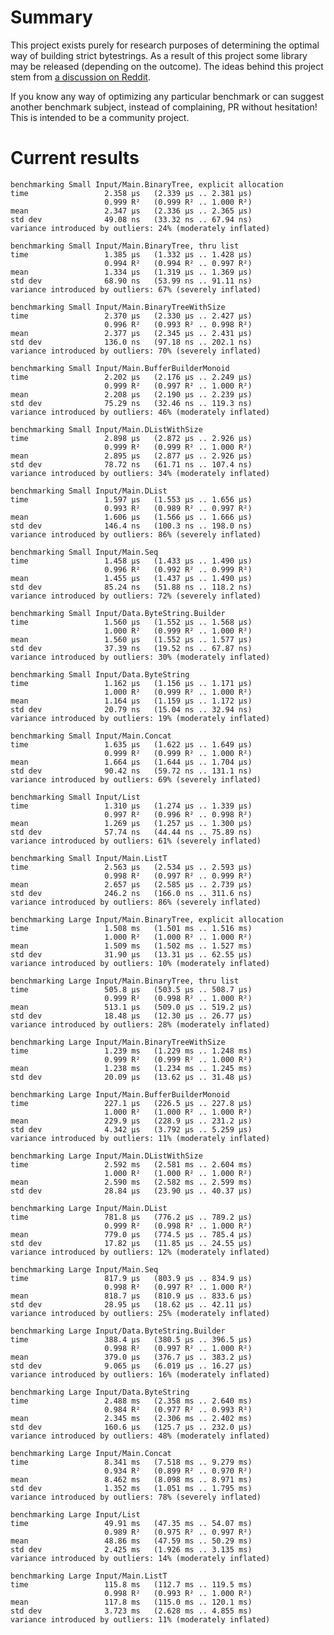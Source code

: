 # Summary

This project exists purely for research purposes of determining the optimal way of building strict bytestrings. As a result of this project some library may be released (depending on the outcome). The ideas behind this project stem from [a discussion on Reddit](https://www.reddit.com/r/haskell/comments/3qj53a/an_alternative_bytestring_builder/).

If you know any way of optimizing any particular benchmark or can suggest another benchmark subject, instead of complaining, PR without hesitation! This is intended to be a community project.

# Current results

    benchmarking Small Input/Main.BinaryTree, explicit allocation
    time                 2.358 μs   (2.339 μs .. 2.381 μs)
                         0.999 R²   (0.999 R² .. 1.000 R²)
    mean                 2.347 μs   (2.336 μs .. 2.365 μs)
    std dev              49.08 ns   (33.32 ns .. 67.94 ns)
    variance introduced by outliers: 24% (moderately inflated)

    benchmarking Small Input/Main.BinaryTree, thru list
    time                 1.385 μs   (1.332 μs .. 1.428 μs)
                         0.994 R²   (0.994 R² .. 0.997 R²)
    mean                 1.334 μs   (1.319 μs .. 1.369 μs)
    std dev              68.90 ns   (53.99 ns .. 91.11 ns)
    variance introduced by outliers: 67% (severely inflated)

    benchmarking Small Input/Main.BinaryTreeWithSize
    time                 2.370 μs   (2.330 μs .. 2.427 μs)
                         0.996 R²   (0.993 R² .. 0.998 R²)
    mean                 2.377 μs   (2.345 μs .. 2.431 μs)
    std dev              136.0 ns   (97.18 ns .. 202.1 ns)
    variance introduced by outliers: 70% (severely inflated)

    benchmarking Small Input/Main.BufferBuilderMonoid
    time                 2.202 μs   (2.176 μs .. 2.249 μs)
                         0.999 R²   (0.997 R² .. 1.000 R²)
    mean                 2.208 μs   (2.190 μs .. 2.239 μs)
    std dev              75.29 ns   (32.46 ns .. 119.3 ns)
    variance introduced by outliers: 46% (moderately inflated)

    benchmarking Small Input/Main.DListWithSize
    time                 2.898 μs   (2.872 μs .. 2.926 μs)
                         0.999 R²   (0.999 R² .. 1.000 R²)
    mean                 2.895 μs   (2.877 μs .. 2.926 μs)
    std dev              78.72 ns   (61.71 ns .. 107.4 ns)
    variance introduced by outliers: 34% (moderately inflated)

    benchmarking Small Input/Main.DList
    time                 1.597 μs   (1.553 μs .. 1.656 μs)
                         0.993 R²   (0.989 R² .. 0.997 R²)
    mean                 1.606 μs   (1.566 μs .. 1.666 μs)
    std dev              146.4 ns   (100.3 ns .. 198.0 ns)
    variance introduced by outliers: 86% (severely inflated)

    benchmarking Small Input/Main.Seq
    time                 1.458 μs   (1.433 μs .. 1.490 μs)
                         0.996 R²   (0.992 R² .. 0.999 R²)
    mean                 1.455 μs   (1.437 μs .. 1.490 μs)
    std dev              85.24 ns   (51.88 ns .. 118.2 ns)
    variance introduced by outliers: 72% (severely inflated)

    benchmarking Small Input/Data.ByteString.Builder
    time                 1.560 μs   (1.552 μs .. 1.568 μs)
                         1.000 R²   (0.999 R² .. 1.000 R²)
    mean                 1.560 μs   (1.552 μs .. 1.577 μs)
    std dev              37.39 ns   (19.52 ns .. 67.87 ns)
    variance introduced by outliers: 30% (moderately inflated)

    benchmarking Small Input/Data.ByteString
    time                 1.162 μs   (1.156 μs .. 1.171 μs)
                         1.000 R²   (0.999 R² .. 1.000 R²)
    mean                 1.164 μs   (1.159 μs .. 1.172 μs)
    std dev              20.79 ns   (15.04 ns .. 32.94 ns)
    variance introduced by outliers: 19% (moderately inflated)

    benchmarking Small Input/Main.Concat
    time                 1.635 μs   (1.622 μs .. 1.649 μs)
                         0.999 R²   (0.999 R² .. 1.000 R²)
    mean                 1.664 μs   (1.644 μs .. 1.704 μs)
    std dev              90.42 ns   (59.72 ns .. 131.1 ns)
    variance introduced by outliers: 69% (severely inflated)

    benchmarking Small Input/List
    time                 1.310 μs   (1.274 μs .. 1.339 μs)
                         0.997 R²   (0.996 R² .. 0.998 R²)
    mean                 1.269 μs   (1.257 μs .. 1.300 μs)
    std dev              57.74 ns   (44.44 ns .. 75.89 ns)
    variance introduced by outliers: 61% (severely inflated)

    benchmarking Small Input/Main.ListT
    time                 2.563 μs   (2.534 μs .. 2.593 μs)
                         0.998 R²   (0.997 R² .. 0.999 R²)
    mean                 2.657 μs   (2.585 μs .. 2.739 μs)
    std dev              246.2 ns   (166.0 ns .. 311.6 ns)
    variance introduced by outliers: 86% (severely inflated)

    benchmarking Large Input/Main.BinaryTree, explicit allocation
    time                 1.508 ms   (1.501 ms .. 1.516 ms)
                         1.000 R²   (1.000 R² .. 1.000 R²)
    mean                 1.509 ms   (1.502 ms .. 1.527 ms)
    std dev              31.90 μs   (13.31 μs .. 62.55 μs)
    variance introduced by outliers: 10% (moderately inflated)

    benchmarking Large Input/Main.BinaryTree, thru list
    time                 505.8 μs   (503.5 μs .. 508.7 μs)
                         0.999 R²   (0.998 R² .. 1.000 R²)
    mean                 513.1 μs   (509.0 μs .. 519.2 μs)
    std dev              18.48 μs   (12.30 μs .. 26.77 μs)
    variance introduced by outliers: 28% (moderately inflated)

    benchmarking Large Input/Main.BinaryTreeWithSize
    time                 1.239 ms   (1.229 ms .. 1.248 ms)
                         0.999 R²   (0.999 R² .. 1.000 R²)
    mean                 1.238 ms   (1.234 ms .. 1.245 ms)
    std dev              20.09 μs   (13.62 μs .. 31.48 μs)

    benchmarking Large Input/Main.BufferBuilderMonoid
    time                 227.1 μs   (226.5 μs .. 227.8 μs)
                         1.000 R²   (1.000 R² .. 1.000 R²)
    mean                 229.9 μs   (228.9 μs .. 231.2 μs)
    std dev              4.342 μs   (3.792 μs .. 5.259 μs)
    variance introduced by outliers: 11% (moderately inflated)

    benchmarking Large Input/Main.DListWithSize
    time                 2.592 ms   (2.581 ms .. 2.604 ms)
                         1.000 R²   (1.000 R² .. 1.000 R²)
    mean                 2.590 ms   (2.582 ms .. 2.599 ms)
    std dev              28.84 μs   (23.90 μs .. 40.37 μs)

    benchmarking Large Input/Main.DList
    time                 781.8 μs   (776.2 μs .. 789.2 μs)
                         0.999 R²   (0.998 R² .. 1.000 R²)
    mean                 779.0 μs   (774.5 μs .. 785.4 μs)
    std dev              17.82 μs   (11.85 μs .. 24.55 μs)
    variance introduced by outliers: 12% (moderately inflated)

    benchmarking Large Input/Main.Seq
    time                 817.9 μs   (803.9 μs .. 834.9 μs)
                         0.998 R²   (0.997 R² .. 1.000 R²)
    mean                 818.7 μs   (810.9 μs .. 833.6 μs)
    std dev              28.95 μs   (18.62 μs .. 42.11 μs)
    variance introduced by outliers: 25% (moderately inflated)

    benchmarking Large Input/Data.ByteString.Builder
    time                 388.4 μs   (380.5 μs .. 396.5 μs)
                         0.998 R²   (0.997 R² .. 1.000 R²)
    mean                 379.0 μs   (376.7 μs .. 383.2 μs)
    std dev              9.065 μs   (6.019 μs .. 16.27 μs)
    variance introduced by outliers: 16% (moderately inflated)

    benchmarking Large Input/Data.ByteString
    time                 2.488 ms   (2.358 ms .. 2.640 ms)
                         0.984 R²   (0.977 R² .. 0.993 R²)
    mean                 2.345 ms   (2.306 ms .. 2.402 ms)
    std dev              160.6 μs   (125.7 μs .. 232.0 μs)
    variance introduced by outliers: 48% (moderately inflated)

    benchmarking Large Input/Main.Concat
    time                 8.341 ms   (7.518 ms .. 9.279 ms)
                         0.934 R²   (0.899 R² .. 0.970 R²)
    mean                 8.462 ms   (8.098 ms .. 8.971 ms)
    std dev              1.352 ms   (1.051 ms .. 1.795 ms)
    variance introduced by outliers: 78% (severely inflated)

    benchmarking Large Input/List
    time                 49.91 ms   (47.35 ms .. 54.07 ms)
                         0.989 R²   (0.975 R² .. 0.997 R²)
    mean                 48.86 ms   (47.59 ms .. 50.29 ms)
    std dev              2.425 ms   (1.926 ms .. 3.135 ms)
    variance introduced by outliers: 14% (moderately inflated)

    benchmarking Large Input/Main.ListT
    time                 115.8 ms   (112.7 ms .. 119.5 ms)
                         0.998 R²   (0.993 R² .. 1.000 R²)
    mean                 117.8 ms   (115.0 ms .. 120.1 ms)
    std dev              3.723 ms   (2.628 ms .. 4.855 ms)
    variance introduced by outliers: 11% (moderately inflated)

